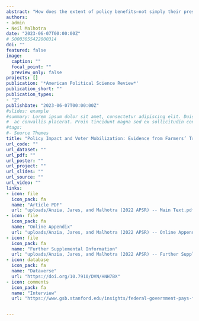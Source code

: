 ```yaml
---
abstract: "How does the extent of policy benefits—not simply their presence or absence—affect political engagement? While fundamental to understanding the electoral implications of economic policymaking, addressing this question is challenging due to the difficulty of measuring individual voters’ policy outcomes. We examine a natural experiment embedded in President Trump’s Market Facilitation Program, which aided a core Republican constituency: farmers harmed by his 2018 trade war. Due to idiosyncrasies of program design, the MFP undercompensated some farmers for their trade war losses—and significantly overcompensated others—based solely on their 2018 crop portfolios. Analyzing over 165,000 affected voters, we show that improved compensation outcomes had negligible impacts on Republican farmers’ midterm turnout and campaign contributions, even though such variation in benefits significantly affected whether farmers viewed the intervention as helpful. Our results suggest that even highly salient variation in policy outcomes may have limited mobilizing capacity in a polarized environment."
authors:
- admin
- Neil Malhotra
date: "2023-06-07T00:00:00Z"
# S0003055422000314
doi: ""
featured: false
image:
  caption: ""
  focal_point: ""
  preview_only: false
projects: []
publication: '*American Political Science Review*'
publication_short: ""
publication_types:
- "2"
publishDate: "2023-06-07T00:00:00Z"
#slides: example
#summary: Lorem ipsum dolor sit amet, consectetur adipiscing elit. Duis posuere tellus
#  ac convallis placerat. Proin tincidunt magna sed ex sollicitudin condimentum.
#tags:
#- Source Themes
title: "Policy Impact and Voter Mobilization: Evidence from Farmers’ Trade War Experiences"
url_code: ""
url_dataset: ""
url_pdf: ""
url_poster: ""
url_project: ""
url_slides: ""
url_source: ""
url_video: ""
links:
- icon: file
  icon_pack: fa
  name: "Article PDF"
  url: "uploads/Anzia, Jares, and Malhotra (2022 APSR) -- Main Text.pdf"
- icon: file
  icon_pack: fa
  name: "Online Appendix"
  url: "uploads/Anzia, Jares, and Malhotra (2022 APSR) -- Online Appendix.pdf"
- icon: file
  icon_pack: fa
  name: "Further Supplemental Information"
  url: "uploads/Anzia, Jares, and Malhotra (2022 APSR) -- Further Supplemental Information.pdf"
- icon: database
  icon_pack: fa
  name: "Dataverse"
  url: "https://doi.org/10.7910/DVN/HNH7BX"
- icon: comments
  icon_pack: fa
  name: "Interview"
  url: "https://www.gsb.stanford.edu/insights/federal-government-pays-farmers-doesnt-mean-farmers-are-fans"


---
```


